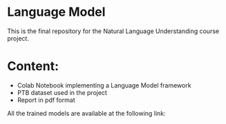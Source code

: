 # Language Model
This is the final repository for the Natural Language Understanding course project.

# Content:
* Colab Notebook implementing a Language Model framework
* PTB dataset used in the project
* Report in pdf format

All the trained models are available at the following link:
